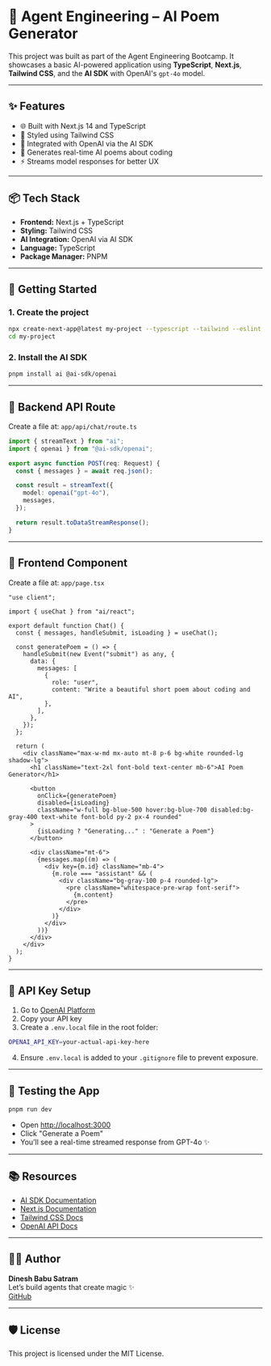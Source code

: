 # 🧠 Agent Engineering – AI Poem Generator

This project was built as part of the Agent Engineering Bootcamp. It showcases a basic AI-powered application using **TypeScript**, **Next.js**, **Tailwind CSS**, and the **AI SDK** with OpenAI's `gpt-4o` model.

---

## ✨ Features

- 🌐 Built with Next.js 14 and TypeScript
- 🎨 Styled using Tailwind CSS
- 🧠 Integrated with OpenAI via the AI SDK
- 📜 Generates real-time AI poems about coding
- ⚡ Streams model responses for better UX

---

## 📦 Tech Stack

- **Frontend:** Next.js + TypeScript
- **Styling:** Tailwind CSS
- **AI Integration:** OpenAI via AI SDK
- **Language:** TypeScript
- **Package Manager:** PNPM

---

## 🚀 Getting Started

### 1. Create the project

```bash
npx create-next-app@latest my-project --typescript --tailwind --eslint
cd my-project
```

### 2. Install the AI SDK

```bash
pnpm install ai @ai-sdk/openai
```

---

## 🧠 Backend API Route

Create a file at: `app/api/chat/route.ts`

```ts
import { streamText } from "ai";
import { openai } from "@ai-sdk/openai";

export async function POST(req: Request) {
  const { messages } = await req.json();

  const result = streamText({
    model: openai("gpt-4o"),
    messages,
  });

  return result.toDataStreamResponse();
}
```

---

## 🎨 Frontend Component

Create a file at: `app/page.tsx`

```tsx
"use client";

import { useChat } from "ai/react";

export default function Chat() {
  const { messages, handleSubmit, isLoading } = useChat();

  const generatePoem = () => {
    handleSubmit(new Event("submit") as any, {
      data: {
        messages: [
          {
            role: "user",
            content: "Write a beautiful short poem about coding and AI",
          },
        ],
      },
    });
  };

  return (
    <div className="max-w-md mx-auto mt-8 p-6 bg-white rounded-lg shadow-lg">
      <h1 className="text-2xl font-bold text-center mb-6">AI Poem Generator</h1>

      <button
        onClick={generatePoem}
        disabled={isLoading}
        className="w-full bg-blue-500 hover:bg-blue-700 disabled:bg-gray-400 text-white font-bold py-2 px-4 rounded"
      >
        {isLoading ? "Generating..." : "Generate a Poem"}
      </button>

      <div className="mt-6">
        {messages.map((m) => (
          <div key={m.id} className="mb-4">
            {m.role === "assistant" && (
              <div className="bg-gray-100 p-4 rounded-lg">
                <pre className="whitespace-pre-wrap font-serif">
                  {m.content}
                </pre>
              </div>
            )}
          </div>
        ))}
      </div>
    </div>
  );
}
```

---

## 🔐 API Key Setup

1. Go to [OpenAI Platform](https://platform.openai.com/api-keys)
2. Copy your API key
3. Create a `.env.local` file in the root folder:
```bash
OPENAI_API_KEY=your-actual-api-key-here
```
4. Ensure `.env.local` is added to your `.gitignore` file to prevent exposure.

---

## 🧪 Testing the App

```bash
pnpm run dev
```

- Open [http://localhost:3000](http://localhost:3000)
- Click "Generate a Poem"
- You’ll see a real-time streamed response from GPT-4o ✨

---

## 📚 Resources

- [AI SDK Documentation](https://sdk.vercel.ai/docs)
- [Next.js Documentation](https://nextjs.org/docs)
- [Tailwind CSS Docs](https://tailwindcss.com/docs)
- [OpenAI API Docs](https://platform.openai.com/docs)

---

## 👨‍💻 Author

**Dinesh Babu Satram**  
Let’s build agents that create magic ✨  
[GitHub](https://github.com/Dinesh-Satram)

---

## 🛡️ License

This project is licensed under the MIT License.
